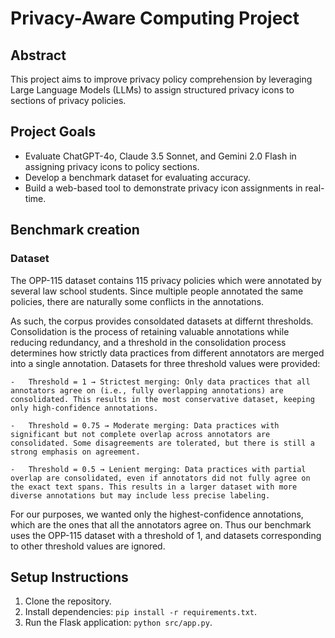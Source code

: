 # Privacy-Aware Computing Project

## Abstract
This project aims to improve privacy policy comprehension by leveraging Large Language Models (LLMs) to assign structured privacy icons to sections of privacy policies.

## Project Goals
- Evaluate ChatGPT-4o, Claude 3.5 Sonnet, and Gemini 2.0 Flash in assigning privacy icons to policy sections.
- Develop a benchmark dataset for evaluating accuracy.
- Build a web-based tool to demonstrate privacy icon assignments in real-time.

## Benchmark creation

### Dataset

The OPP-115 dataset contains 115 privacy policies which were annotated by several law school students. Since multiple people annotated the same policies, there are naturally some conflicts in the annotations. 

As such, the corpus provides consoldated datasets at differnt thresholds.  Consolidation is the process of retaining valuable annotations while reducing redundancy, and a threshold in the consolidation process determines how strictly data practices from different annotators are merged into a single annotation. Datasets for three threshold values were provided:

	-	Threshold = 1 → Strictest merging: Only data practices that all annotators agree on (i.e., fully overlapping annotations) are consolidated. This results in the most conservative dataset, keeping only high-confidence annotations.

	-	Threshold = 0.75 → Moderate merging: Data practices with significant but not complete overlap across annotators are consolidated. Some disagreements are tolerated, but there is still a strong emphasis on agreement.

	-	Threshold = 0.5 → Lenient merging: Data practices with partial overlap are consolidated, even if annotators did not fully agree on the exact text spans. This results in a larger dataset with more diverse annotations but may include less precise labeling.

For our purposes, we wanted only the highest-confidence annotations, which are the ones that all the annotators agree on. Thus our benchmark uses the OPP-115 dataset with a threshold of 1, and datasets corresponding to other threshold values are ignored.

## Setup Instructions
1. Clone the repository.
2. Install dependencies: `pip install -r requirements.txt`.
3. Run the Flask application: `python src/app.py`.
